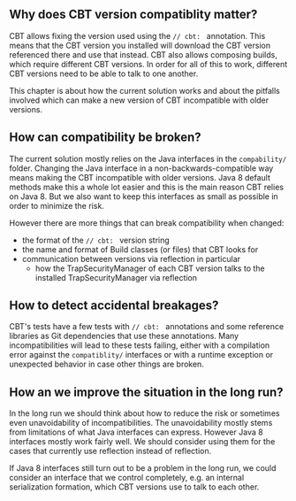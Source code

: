 ## Why does CBT version compatiblity matter?
CBT allows fixing the version used using the `// cbt: ` annotation.
This means that the CBT version you installed will download the
CBT version referenced there and use that instead. CBT also
allows composing builds, which require different CBT versions.
In order for all of this to work, different CBT versions need to
be able to talk to one another.

This chapter is about how the current solution works and about
the pitfalls involved which can make a new version of CBT
incompatible with older versions.

## How can compatibility be broken?
The current solution mostly relies on the Java interfaces in
the `compability/` folder. Changing the Java interface in a
non-backwards-compatible way means making the CBT incompatible with
older versions. Java 8 default methods make this a whole lot easier
and this is the main reason CBT relies on Java 8. But we also
want to keep this interfaces as small as possible in order to
minimize the risk.

However there are more things that can break compatibility when changed:
- the format of the `// cbt: ` version string
- the name and format of Build classes (or files) that CBT looks for
- communication between versions via reflection in particular
  - how the TrapSecurityManager of each CBT version talks to the
    installed TrapSecurityManager via reflection

## How to detect accidental breakages?

CBT's tests have a few tests with `// cbt: ` annotations and some
reference libraries as Git dependencies that use these annotations.
Many incompatibilities will lead to these tests failing, either with
a compilation error against the `compatiblity/` interfaces or with
a runtime exception or unexpected behavior in case other things are
broken.

## How an we improve the situation in the long run?

In the long run we should think about how to reduce the risk
or sometimes even unavoidability of incompatibilities.
The unavoidability mostly stems from limitations of what Java
interfaces can express. However Java 8 interfaces mostly work
fairly well. We should consider using them for the cases that
currently use reflection instead of reflection.

If Java 8 interfaces still turn out to be a problem in the long run,
we could consider an interface that we control completely, e.g.
an internal serialization formation, which CBT versions use to talk
to each other.
